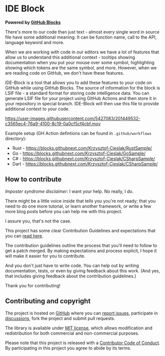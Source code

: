 # IDE Block

**Powered by [GitHub Blocks](https://blocks.githubnext.com/)**

There's more to our code than just text - almost every single word in source file have some additional meaning. It can be function name, call to the API, language keyword and more.

When we are working with code in our editors we have a lot of features that allow us to understand this additional context - tooltips showing documentation when you put your mouse over some symbol, highlighting showing which tokens are the same symbol, and more. However, when we are reading code on GitHub, we don't have these features.

IDE-Block is a tool that allows you to add these features to your code on GitHub while using GitHub Blocks. The source of information for the block is LSIF file - a standard format for storing code intelligence data. You can generate LSIF file for your project using GitHub Actions and then store it in your repository in special branch. IDE-Block will then use this file to provide additional context to your code.



https://user-images.githubusercontent.com/5427083/201449532-c3565ec4-76a9-4100-8c19-0a0cf5cf4cbf.mov



Example setup (GH Action defintions can be found in `.github/workflows` directory):
* Rust - https://blocks.githubnext.com/Krzysztof-Cieslak/RustSample/
* Go - https://blocks.githubnext.com/Krzysztof-Cieslak/GoSample/
* C# - https://blocks.githubnext.com/Krzysztof-Cieslak/CSharpSample/
* Dart - https://blocks.githubnext.com/Krzysztof-Cieslak/CSharpSample/

## How to contribute

_Imposter syndrome disclaimer_: I want your help. No really, I do.

There might be a little voice inside that tells you you're not ready; that you need to do one more tutorial, or learn another framework, or write a few more blog posts before you can help me with this project.

I assure you, that's not the case.

This project has some clear Contribution Guidelines and expectations that you can [read here](CONTRIBUTING.md).

The contribution guidelines outline the process that you'll need to follow to get a patch merged. By making expectations and process explicit, I hope it will make it easier for you to contribute.

And you don't just have to write code. You can help out by writing documentation, tests, or even by giving feedback about this work. (And yes, that includes giving feedback about the contribution guidelines.)

Thank you for contributing!

## Contributing and copyright

The project is hosted on [GitHub](https://github.com/Krzysztof-Cieslak/IDE-block) where you can [report issues](https://github.com/Krzysztof-Cieslak/IDE-block/issues), participate in [discussions](https://github.com/Krzysztof-Cieslak/IDE-block/discussions), fork
the project and submit pull requests.

The library is available under [MIT license](LICENSE.md), which allows modification and redistribution for both commercial and non-commercial purposes.

Please note that this project is released with a [Contributor Code of Conduct](CODE_OF_CONDUCT.md). By participating in this project you agree to abide by its terms.
